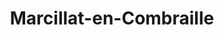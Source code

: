 ---
title: Marcillat-en-Combraille
url: /marcillat-en-combraille/
latitude: 46.167
longitude: 2.633
---